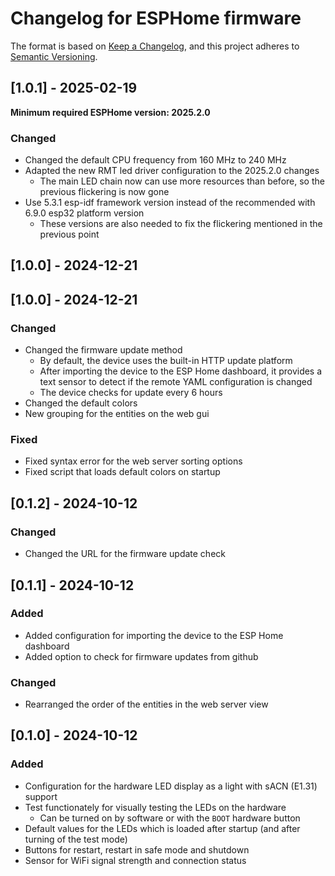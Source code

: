 # Changelog for ESPHome firmware

The format is based on [Keep a Changelog](https://keepachangelog.com/en/1.1.0/),
and this project adheres to [Semantic Versioning](https://semver.org/spec/v2.0.0.html).

## [1.0.1] - 2025-02-19

**Minimum required ESPHome version: 2025.2.0**

### Changed

- Changed the default CPU frequency from 160 MHz to 240 MHz
- Adapted the new RMT led driver configuration to the 2025.2.0 changes
  - The main LED chain now can use more resources than before,
    so the previous flickering is now gone
- Use 5.3.1 esp-idf framework version instead of the recommended
  with 6.9.0 esp32 platform version
  - These versions are also needed to fix the flickering
    mentioned in the previous point

## [1.0.0] - 2024-12-21

## [1.0.0] - 2024-12-21

### Changed

- Changed the firmware update method
  - By default, the device uses the built-in HTTP update platform
  - After importing the device to the ESP Home dashboard, it provides
    a text sensor to detect if the remote YAML configuration is changed
  - The device checks for update every 6 hours
- Changed the default colors
- New grouping for the entities on the web gui

### Fixed

- Fixed syntax error for the web server sorting options
- Fixed script that loads default colors on startup

## [0.1.2] - 2024-10-12

### Changed

- Changed the URL for the firmware update check

## [0.1.1] - 2024-10-12

### Added

- Added configuration for importing the device to the ESP Home dashboard
- Added option to check for firmware updates from github


### Changed

- Rearranged the order of the entities in the web server view

## [0.1.0] - 2024-10-12

### Added

- Configuration for the hardware LED display as a light with sACN (E1.31) support
- Test functionately for visually testing the LEDs on the hardware
    - Can be turned on by software or with the `BOOT` hardware button
- Default values for the LEDs which is loaded after startup (and after turning of the test mode)
- Buttons for restart, restart in safe mode and shutdown
- Sensor for WiFi signal strength and connection status
